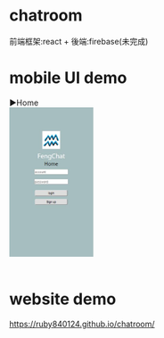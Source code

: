 # chatroom
前端框架:react + 後端:firebase(未完成)
# mobile UI demo
▶Home<br>
<img src="https://github.com/ruby840124/chatroom/blob/master/chatImage/home.JPG" width="30%" height="30%"><br><br>
# website demo
https://ruby840124.github.io/chatroom/
